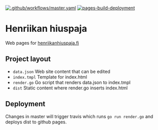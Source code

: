 [![.github/workflows/master.yaml](https://github.com/heppu/henriikanhiuspaja/actions/workflows/master.yaml/badge.svg)](https://github.com/heppu/henriikanhiuspaja/actions/workflows/master.yaml) [![pages-build-deployment](https://github.com/heppu/henriikanhiuspaja/actions/workflows/pages/pages-build-deployment/badge.svg)](https://github.com/heppu/henriikanhiuspaja/actions/workflows/pages/pages-build-deployment)

# Henriikan hiuspaja

Web pages for [henriikanhiuspaja.fi](henriikanhiuspaja.fi)

## Project layout

- `data.json` Web site content that can be edited
- `index.tmpl` Template for index.html
- `render.go` Go script that renders data.json to index.tmpl
- `dist` Static content where render.go inserts index.html

## Deployment

Changes in master will trigger travis which runs `go run render.go` and deploys dist to github pages.
